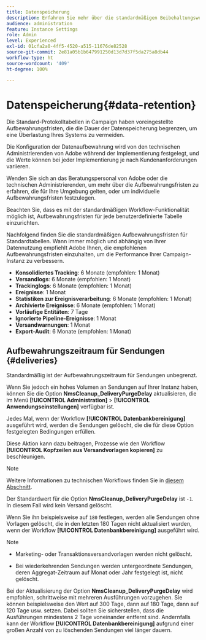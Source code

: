 ```yaml
---
title: Datenspeicherung
description: Erfahren Sie mehr über die standardmäßigen Beibehaltungswerte für Standardtabellen
audience: administration
feature: Instance Settings
role: Admin
level: Experienced
exl-id: 01cfa2a0-4ff5-4520-a515-11676de82528
source-git-commit: 2e81a05b1b647991250d13d7d37f5da275a8db44
workflow-type: ht
source-wordcount: '409'
ht-degree: 100%

---
```


# Datenspeicherung{#data-retention}

Die Standard-Protokolltabellen in Campaign haben voreingestellte Aufbewahrungsfristen, die die Dauer der Datenspeicherung begrenzen, um eine Überlastung Ihres Systems zu vermeiden.

Die Konfiguration der Datenaufbewahrung wird von den technischen Administrierenden von Adobe während der Implementierung festgelegt, und die Werte können bei jeder Implementierung je nach Kundenanforderungen variieren.

Wenden Sie sich an das Beratungspersonal von Adobe oder die technischen Administrierenden, um mehr über die Aufbewahrungsfristen zu erfahren, die für Ihre Umgebung gelten, oder um individuelle Aufbewahrungsfristen festzulegen.

Beachten Sie, dass es mit der standardmäßigen Workflow-Funktionalität möglich ist, Aufbewahrungsfristen für jede benutzerdefinierte Tabelle einzurichten.

Nachfolgend finden Sie die standardmäßigen Aufbewahrungsfristen für Standardtabellen. Wann immer möglich und abhängig von Ihrer Datennutzung empfiehlt Adobe Ihnen, die empfohlenen Aufbewahrungsfristen einzuhalten, um die Performance Ihrer Campaign-Instanz zu verbessern.

* **Konsolidiertes Tracking**: 6 Monate (empfohlen: 1 Monat)
* **Versandlogs**: 6 Monate (empfohlen: 1 Monat)
* **Trackinglogs**: 6 Monate (empfohlen: 1 Monat)
* **Ereignisse**: 1 Monat
* **Statistiken zur Ereignisverarbeitung**: 6 Monate (empfohlen: 1 Monat)
* **Archivierte Ereignisse**: 6 Monate (empfohlen: 1 Monat)
* **Vorläufige Entitäten**: 7 Tage
* **Ignorierte Pipeline-Ereignisse**: 1 Monat
* **Versandwarnungen**: 1 Monat
* **Export-Audit**: 6 Monate (empfohlen: 1 Monat)

## Aufbewahrungszeitraum für Sendungen {#deliveries}

Standardmäßig ist der Aufbewahrungszeitraum für Sendungen unbegrenzt.

Wenn Sie jedoch ein hohes Volumen an Sendungen auf Ihrer Instanz haben, können Sie die Option **NmsCleanup_DeliveryPurgeDelay** aktualisieren, die im Menü **[!UICONTROL Administration]** > **[!UICONTROL Anwendungseinstellungen]** verfügbar ist.

Jedes Mal, wenn der Workflow **[!UICONTROL Datenbankbereinigung]** ausgeführt wird, werden die Sendungen gelöscht, die die für diese Option festgelegten Bedingungen erfüllen.

Diese Aktion kann dazu beitragen, Prozesse wie den Workflow **[!UICONTROL Kopfzeilen aus Versandvorlagen kopieren]** zu beschleunigen.

>[!NOTE]
>
>Weitere Informationen zu technischen Workflows finden Sie in [diesem Abschnitt](technical-workflows.md).


Der Standardwert für die Option **NmsCleanup_DeliveryPurgeDelay** ist `-1`. In diesem Fall wird kein Versand gelöscht.

Wenn Sie ihn beispielsweise auf `180` festlegen, werden alle Sendungen ohne Vorlagen gelöscht, die in den letzten 180 Tagen nicht aktualisiert wurden, wenn der Workflow **[!UICONTROL Datenbankbereinigung]** ausgeführt wird.

>[!NOTE]
>
>* Marketing- oder Transaktionsversandvorlagen werden nicht gelöscht.
>
>* Bei wiederkehrenden Sendungen werden untergeordnete Sendungen, deren Aggregat-Zeitraum auf Monat oder Jahr festgelegt ist, nicht gelöscht.

Bei der Aktualisierung der Option **NmsCleanup_DeliveryPurgeDelay** wird empfohlen, schrittweise mit mehreren Ausführungen vorzugehen. Sie können beispielsweise den Wert auf 300 Tage, dann auf 180 Tage, dann auf 120 Tage usw. setzen. Dabei sollten Sie sicherstellen, dass die Ausführungen mindestens 2 Tage voneinander entfernt sind. Andernfalls kann der Workflow **[!UICONTROL Datenbankbereinigung]** aufgrund einer großen Anzahl von zu löschenden Sendungen viel länger dauern.

